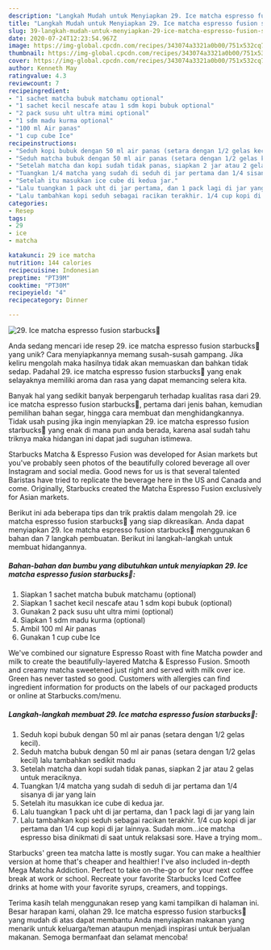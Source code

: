 ```yaml
---
description: "Langkah Mudah untuk Menyiapkan 29. Ice matcha espresso fusion starbucks🍷 Anti Gagal"
title: "Langkah Mudah untuk Menyiapkan 29. Ice matcha espresso fusion starbucks🍷 Anti Gagal"
slug: 39-langkah-mudah-untuk-menyiapkan-29-ice-matcha-espresso-fusion-starbucks-anti-gagal
date: 2020-07-24T12:23:54.967Z
image: https://img-global.cpcdn.com/recipes/343074a3321a0b00/751x532cq70/29-ice-matcha-espresso-fusion-starbucks🍷-foto-resep-utama.jpg
thumbnail: https://img-global.cpcdn.com/recipes/343074a3321a0b00/751x532cq70/29-ice-matcha-espresso-fusion-starbucks🍷-foto-resep-utama.jpg
cover: https://img-global.cpcdn.com/recipes/343074a3321a0b00/751x532cq70/29-ice-matcha-espresso-fusion-starbucks🍷-foto-resep-utama.jpg
author: Kenneth May
ratingvalue: 4.3
reviewcount: 7
recipeingredient:
- "1 sachet matcha bubuk matchamu optional"
- "1 sachet kecil nescafe atau 1 sdm kopi bubuk optional"
- "2 pack susu uht ultra mimi optional"
- "1 sdm madu kurma optional"
- "100 ml Air panas"
- "1 cup cube Ice"
recipeinstructions:
- "Seduh kopi bubuk dengan 50 ml air panas (setara dengan 1/2 gelas kecil)."
- "Seduh matcha bubuk dengan 50 ml air panas (setara dengan 1/2 gelas kecil) lalu tambahkan sedikit madu"
- "Setelah matcha dan kopi sudah tidak panas, siapkan 2 jar atau 2 gelas untuk meraciknya."
- "Tuangkan 1/4 matcha yang sudah di seduh di jar pertama dan 1/4 sisanya di jar yang lain"
- "Setelah itu masukkan ice cube di kedua jar."
- "Lalu tuangkan 1 pack uht di jar pertama, dan 1 pack lagi di jar yang lain"
- "Lalu tambahkan kopi seduh sebagai racikan terakhir. 1/4 cup kopi di jar pertama dan 1/4 cup kopi di jar lainnya. Sudah mom...ice matcha espresso bisa dinikmati di saat untuk relaksasi sore. Have a trying mom.."
categories:
- Resep
tags:
- 29
- ice
- matcha

katakunci: 29 ice matcha 
nutrition: 144 calories
recipecuisine: Indonesian
preptime: "PT39M"
cooktime: "PT30M"
recipeyield: "4"
recipecategory: Dinner

---
```



![29. Ice matcha espresso fusion starbucks🍷](https://img-global.cpcdn.com/recipes/343074a3321a0b00/751x532cq70/29-ice-matcha-espresso-fusion-starbucks🍷-foto-resep-utama.jpg)

Anda sedang mencari ide resep 29. ice matcha espresso fusion starbucks🍷 yang unik? Cara menyiapkannya memang susah-susah gampang. Jika keliru mengolah maka hasilnya tidak akan memuaskan dan bahkan tidak sedap. Padahal 29. ice matcha espresso fusion starbucks🍷 yang enak selayaknya memiliki aroma dan rasa yang dapat memancing selera kita.

Banyak hal yang sedikit banyak berpengaruh terhadap kualitas rasa dari 29. ice matcha espresso fusion starbucks🍷, pertama dari jenis bahan, kemudian pemilihan bahan segar, hingga cara membuat dan menghidangkannya. Tidak usah pusing jika ingin menyiapkan 29. ice matcha espresso fusion starbucks🍷 yang enak di mana pun anda berada, karena asal sudah tahu triknya maka hidangan ini dapat jadi suguhan istimewa.

Starbucks Matcha &amp; Espresso Fusion was developed for Asian markets but you&#39;ve probably seen photos of the beautifully colored beverage all over Instagram and social media. Good news for us is that several talented Baristas have tried to replicate the beverage here in the US and Canada and come. Originally, Starbucks created the Matcha Espresso Fusion exclusively for Asian markets.


Berikut ini ada beberapa tips dan trik praktis dalam mengolah 29. ice matcha espresso fusion starbucks🍷 yang siap dikreasikan. Anda dapat menyiapkan 29. Ice matcha espresso fusion starbucks🍷 menggunakan 6 bahan dan 7 langkah pembuatan. Berikut ini langkah-langkah untuk membuat hidangannya.

<!--inarticleads1-->

##### Bahan-bahan dan bumbu yang dibutuhkan untuk menyiapkan 29. Ice matcha espresso fusion starbucks🍷:

1. Siapkan 1 sachet matcha bubuk matchamu (optional)
1. Siapkan 1 sachet kecil nescafe atau 1 sdm kopi bubuk (optional)
1. Gunakan 2 pack susu uht ultra mimi (optional)
1. Siapkan 1 sdm madu kurma (optional)
1. Ambil 100 ml Air panas
1. Gunakan 1 cup cube Ice


We&#39;ve combined our signature Espresso Roast with fine Matcha powder and milk to create the beautifully-layered Matcha &amp; Espresso Fusion. Smooth and creamy matcha sweetened just right and served with milk over ice. Green has never tasted so good. Customers with allergies can find ingredient information for products on the labels of our packaged products or online at Starbucks.com/menu. 

<!--inarticleads2-->

##### Langkah-langkah membuat 29. Ice matcha espresso fusion starbucks🍷:

1. Seduh kopi bubuk dengan 50 ml air panas (setara dengan 1/2 gelas kecil).
1. Seduh matcha bubuk dengan 50 ml air panas (setara dengan 1/2 gelas kecil) lalu tambahkan sedikit madu
1. Setelah matcha dan kopi sudah tidak panas, siapkan 2 jar atau 2 gelas untuk meraciknya.
1. Tuangkan 1/4 matcha yang sudah di seduh di jar pertama dan 1/4 sisanya di jar yang lain
1. Setelah itu masukkan ice cube di kedua jar.
1. Lalu tuangkan 1 pack uht di jar pertama, dan 1 pack lagi di jar yang lain
1. Lalu tambahkan kopi seduh sebagai racikan terakhir. 1/4 cup kopi di jar pertama dan 1/4 cup kopi di jar lainnya. Sudah mom...ice matcha espresso bisa dinikmati di saat untuk relaksasi sore. Have a trying mom..


Starbucks&#39; green tea matcha latte is mostly sugar. You can make a healthier version at home that&#39;s cheaper and healthier! I&#39;ve also included in-depth Mega Matcha Addiction. Perfect to take on-the-go or for your next coffee break at work or school. Recreate your favorite Starbucks Iced Coffee drinks at home with your favorite syrups, creamers, and toppings. 

Terima kasih telah menggunakan resep yang kami tampilkan di halaman ini. Besar harapan kami, olahan 29. Ice matcha espresso fusion starbucks🍷 yang mudah di atas dapat membantu Anda menyiapkan makanan yang menarik untuk keluarga/teman ataupun menjadi inspirasi untuk berjualan makanan. Semoga bermanfaat dan selamat mencoba!
